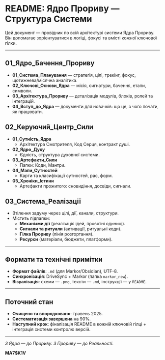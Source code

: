# README: Ядро Прориву — Структура Системи

Цей документ — провідник по всій архітектурі системи Ядра Прориву. Він допомагає зорієнтуватися в логіці, фокусі та вмісті кожної ключової гілки.

---

## 01_Ядро_Бачення_Прориву

- **01_Система_Планування** — стратегія, цілі, трекінг, фокус, щотижнева/місячна аналітика.
- **02_Ключові_Основи_Ядра** — місія, сигнатури, бачення, етапи, символи.
- **03_Архітектура_Прориву** — деталізація модулів, блоків, ролей та інтеграцій.
- **04_Вступ_до_Ядра** — документи для новачків: що це, з чого почати, як працювати.

## 02_Керуючий_Центр_Сили

- **01_Сутність_Ядра**
  - Архітектура Смотрителя, Код Серця, контракт душі.
- **02_Ядро_Духу**
  - Єдність, структура духовної системи.
- **03_Артефакти_Сили**
  - Папки: Коди, Мантри.
- **04_Мапи_Сутностей**
  - Карти та класифікації сутностей, рас, форм.
- **05_Хроніки_Істини**
  - Артефакти прожитого: сновидіння, досвіди, сигнали.

## 03_Система_Реалізації

- Втілення задуму через цілі, дії, канали, структури.
- Містить підпапки:
  - **Механізми дії** (реалізація ідей, проєктні одиниці).
  - **Сигнали та ритуали** (активації, ритуальні коди).
  - **Гілка Прориву** (лінія розгортання).
  - **Ресурси** (матеріали, бюджети, платформи).

---

## Формати та технічні примітки

- **Формат файлів**: `.md` (для Markor/Obsidian), UTF-8.
- **Синхронізація**: DriveSync + Markor (папка `markor_new`).
- **Візуалізація**: схеми — `.png`, тексти — `.md`, інструкції — у `README`.

---

## Поточний стан

- **Очищено та впорядковано**: травень 2025.
- **Систематизація завершена** на 90%.
- **Наступний крок**: фіналізація README в кожній ключовій гілці + інтеграція системи контролю версій.

---

_З Ядра — до Прориву. З Прориву — до Реальності._

**MA7$K1V**